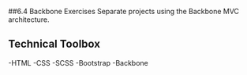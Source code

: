 ##6.4 Backbone Exercises
Separate projects using the Backbone MVC architecture.

## Technical Toolbox
-HTML -CSS -SCSS -Bootstrap -Backbone
